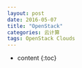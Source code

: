 ```yaml
---
layout: post
date: 2016-05-07
title: "OpenStack"
categories: 云计算
tags: OpenStack Clouds
---
```


* content
{:toc}

